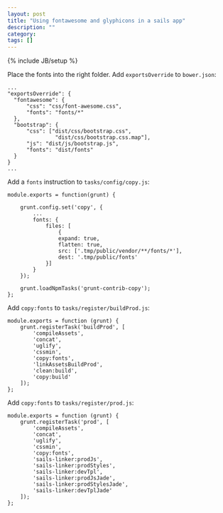 ```yaml
---
layout: post
title: "Using fontawesome and glyphicons in a sails app"
description: ""
category: 
tags: []
---
```

{% include JB/setup %}

Place the fonts into the right folder. Add `exportsOverride` to `bower.json`:

    ...
    "exportsOverride": {
      "fontawesome": {
          "css": "css/font-awesome.css",
          "fonts": "fonts/*"
      },
      "bootstrap": {
          "css": ["dist/css/bootstrap.css",
                   "dist/css/bootstrap.css.map"],
          "js": "dist/js/bootstrap.js",
          "fonts": "dist/fonts"
      }
    }
    ...

Add a `fonts` instruction to `tasks/config/copy.js`:

    module.exports = function(grunt) {
    
        grunt.config.set('copy', {
            ...
            fonts: {
                files: [
                    {
                    expand: true,
                    flatten: true,
                    src: ['.tmp/public/vendor/**/fonts/*'],
                    dest: '.tmp/public/fonts'
                }]
            }
        });
    
        grunt.loadNpmTasks('grunt-contrib-copy');
    };

Add `copy:fonts` to `tasks/register/buildProd.js`:

    module.exports = function (grunt) {
        grunt.registerTask('buildProd', [
            'compileAssets',
            'concat',
            'uglify',
            'cssmin',
            'copy:fonts',
            'linkAssetsBuildProd',
            'clean:build',
            'copy:build'
        ]);
    };

Add `copy:fonts` to `tasks/register/prod.js`:

    module.exports = function (grunt) {
        grunt.registerTask('prod', [
            'compileAssets',
            'concat',
            'uglify',
            'cssmin',
            'copy:fonts',
            'sails-linker:prodJs',
            'sails-linker:prodStyles',
            'sails-linker:devTpl',
            'sails-linker:prodJsJade',
            'sails-linker:prodStylesJade',
            'sails-linker:devTplJade'
        ]);
    };
    
    